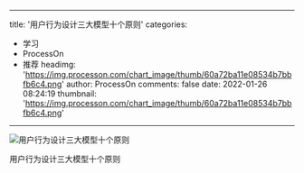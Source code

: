 
---
title: '用户行为设计三大模型十个原则'
categories: 
 - 学习
 - ProcessOn
 - 推荐
headimg: 'https://img.processon.com/chart_image/thumb/60a72ba11e08534b7bbfb6c4.png'
author: ProcessOn
comments: false
date: 2022-01-26 08:24:19
thumbnail: 'https://img.processon.com/chart_image/thumb/60a72ba11e08534b7bbfb6c4.png'
---

<div>   
<img class="thumb" alt="用户行为设计三大模型十个原则" src="https://img.processon.com/chart_image/thumb/60a72ba11e08534b7bbfb6c4.png" referrerpolicy="no-referrer">
<p>用户行为设计三大模型十个原则</p>  
</div>
            